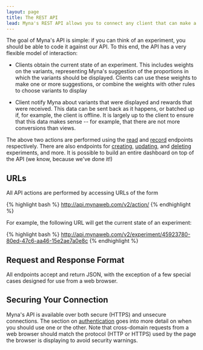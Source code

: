```yaml
---
layout: page
title: The REST API
lead: Myna's REST API allows you to connect any client that can make a HTTP request
---
```


The goal of Myna's API is simple: if you can think of an experiment, you should be able to code it against our API. To this end, the API has a very flexible model of interaction:

- Clients obtain the current state of an experiment. This includes weights on the variants, representing Myna's suggestion of the proportions in which the variants should be displayed. Clients can use these weights to make one or more suggestions, or combine the weights with other rules to choose variants to display

- Client notify Myna about variants that were displayed and rewards that were received. This data can be sent back as it happens, or batched up if, for example, the client is offline. It is largely up to the client to ensure that this data makes sense -- for example, that there are not more conversions than views.

The above two actions are performed using the [read](experiment-read.html) and [record](experiment-record.html) endpoints respectively. There are also endpoints for [creating](experiment-create.html), [updating](experiment-update.html), and [deleting](experiment-delete.html) experiments, and more. It is possible to build an entire dashboard on top of the API (we know, because we've done it!)


## URLs

All API actions are performed by accessing URLs of the form

{% highlight bash %}
http://api.mynaweb.com/v2/action/
{% endhighlight %}

For example, the following URL will get the current state of an experiment:

{% highlight bash %}
http://api.mynaweb.com/v2/experiment/45923780-80ed-47c6-aa46-15e2ae7a0e8c
{% endhighlight %}


## Request and Response Format

All endpoints accept and return JSON, with the exception of a few special cases designed for use from a web browser.


## Securing Your Connection

Myna's API is available over both secure (HTTPS) and unsecure connections. The section on [authentication](authentication.html) goes into more detail on when you should use one or the other. Note that cross-domain requests from a web browser should match the protocol (HTTP or HTTPS) used by the page the browser is displaying to avoid security warnings.

